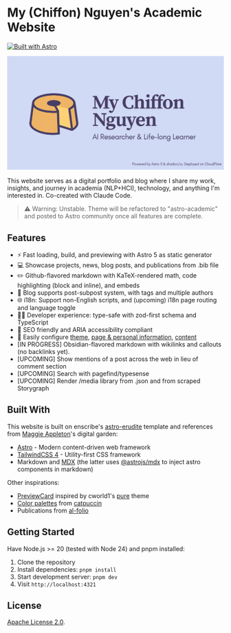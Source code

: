 # My (Chiffon) Nguyen's Academic Website

[![Built with Astro](https://astro.badg.es/v2/built-with-astro/tiny.svg)](https://astro.build)

![](public/img/social-preview.png)

This website serves as a digital portfolio and blog where I share my work, insights, and journey in
academia (NLP+HCI), technology, and anything I'm interested in. Co-created with Claude Code.

> ⚠️ Warning: Unstable. Theme will be refactored to "astro-academic" and posted to Astro community
> once all features are complete.

## Features

- ⚡ Fast loading, build, and previewing with Astro 5 as static generator
- 💻 Showcase projects, news, blog posts, and publications from .bib file
- ✏️ Github-flavored markdown with KaTeX-rendered math, code highlighting (block and
  inline), and embeds
- 📝 Blog supports post-subpost system, with tags and multiple authors
- 🌐 i18n: Support non-English scripts, and (upcoming) i18n page routing and language toggle
- 👩‍💻 Developer experience: type-safe with zod-first schema and TypeScript
- 🔎 SEO friendly and ARIA accessibility compliant
- 🔧 Easily configure [theme](src/assets/styles/global.css),  [page & personal information](src/config.ts), [content](src/content) 
- [IN PROGRESS] Obsidian-flavored markdown with wikilinks and callouts (no backlinks yet).
- [UPCOMING] Show mentions of a post across the web in lieu of comment section
- [UPCOMING] Search with pagefind/typesense
- [UPCOMING] Render /media library from .json and from scraped Storygraph

## Built With

This website is built on enscribe's [astro-erudite](https://github.com/jktrn/astro-erudite) template
and references from [Maggie Appleton](https://github.com/MaggieAppleton/maggieappleton.com-V3)'s
digital garden:

- [Astro](https://astro.build/) - Modern content-driven web framework
- [TailwindCSS 4](https://tailwindcss.com/) - Utility-first CSS framework
- Markdown and [MDX](https://mdxjs.com/) (the latter uses
  [@astrojs/mdx](https://docs.astro.build/en/guides/integrations-guide/mdx/) to inject astro
  components in markdown)

Other inspirations:

- [PreviewCard](src/components/blog/PreviewCard.astro) inspired by cworld1's
  [pure](https://astro-pure.js.org/) theme
- [Color palettes](src/assets/styles/global.css) from [catpuccin](https://catppuccin.com/palette/)
- Publications from [al-folio](https://github.com/alshedivat/al-folio)

## Getting Started

Have Node.js >= 20 (tested with Node 24) and pnpm installed:

1. Clone the repository
2. Install dependencies: `pnpm install`
3. Start development server: `pnpm dev`
4. Visit `http://localhost:4321`

## License

[Apache License 2.0](LICENSE).
